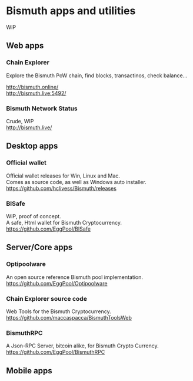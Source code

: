 # Bismuth apps and utilities

WIP

## Web apps

### Chain Explorer
Explore the Bismuth PoW chain, find blocks, transactinos, check balance...

http://bismuth.online/  
http://bismuth.live:5492/

### Bismuth Network Status
Crude, WIP  
http://bismuth.live/

## Desktop apps

### Official wallet
Official wallet releases for Win, Linux and Mac.  
Comes as source code, as well as Windows auto installer.  
https://github.com/hclivess/Bismuth/releases

### BISafe
WIP, proof of concept.  
A safe, Html wallet for Bismuth Cryptocurrency.  
https://github.com/EggPool/BISafe


## Server/Core apps

### Optipoolware
An open source reference Bismuth pool implementation.  
https://github.com/EggPool/Optipoolware

### Chain Explorer source code
Web Tools for the Bismuth Cryptocurrency.  
https://github.com/maccaspacca/BismuthToolsWeb

### BismuthRPC
A Json-RPC Server, bitcoin alike, for Bismuth Crypto Currency.  
https://github.com/EggPool/BismuthRPC

## Mobile apps
